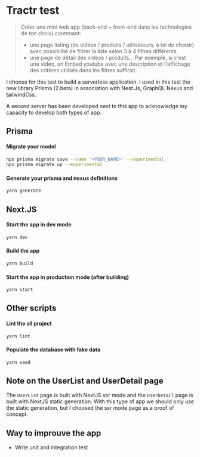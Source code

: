 # Tractr test

> Créer une mini web app (back-end + front-end dans les technologies de ton choix) contenant:
> - une page listing (de vidéos / produits / utilisateurs, à toi de choisir) avec possibilité de filtrer la liste selon 3 à 4 filtres différents.
> - une page de détail des videos / produits... Par exemple, si c'est une vidéo, un Embed youtube avec une description et l'affichage des critères utilisés dans les filtres suffirait.

I choose for this test to build a serverless application. 
I used in this test the new library Prisma (2.beta) in association with Nest.Js, GraphQL Nexus and tailwindCss.

A second server has been developed next to this app to acknowledge my capacity to develop both types of app.

## Prisma

#### Migrate your model

```bash
npx prisma migrate save --name '<YOUR_NAME>' --experimental
npx prisma migrate up --experimental
```

#### Generate your prisma and nexus definitions

```bash
yarn generate
```

## Next.JS

#### Start the app in dev mode

```bash
yarn dev
```

#### Build the app

```bash
yarn build
```

#### Start the app in production mode (after building)

```bash
yarn start
```

## Other scripts

#### Lint the all project

```bash
yarn lint
```

#### Populate the database with fake data

```bash
yarn seed
```

## Note on the UserList and UserDetail page

The `UserList` page is built with NextJS ssr mode and the `UserDetail` page is built with NextJS static generation. With this type of app we should only use the static generation, but I choosed the ssr mode page as a proof of concept.

## Way to improuve the app

* Write unit and integration test
